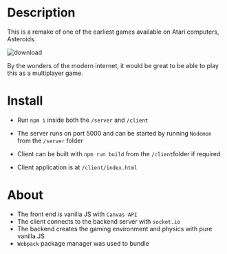 # Description

This is a remake of one of the earliest games available on Atari computers, Asteroids.

![download](S:\codeworks\Senior\spacefleet\download.png)

By the wonders of the modern internet, it would be great to be able to play this as a multiplayer game.

# Install

- Run `npm i` inside both the `/server` and `/client`
- The server runs on port 5000 and can be started by running `Nodemon` from the `/server` folder

- Client can be built with `npm run build` from the `/client`folder if required
- Client application is at `/client/index.html`

# About

- The front end is vanilla JS with `Canvas API`
- The client connects to the backend server with `socket.io`
-  The backend creates the gaming environment and physics with pure vanilla JS
- `Webpack` package manager was used to bundle  
